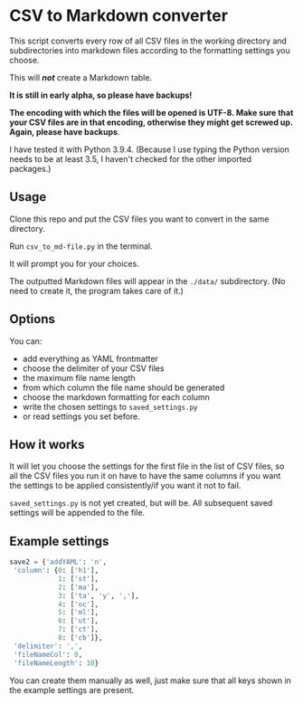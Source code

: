 # CSV to Markdown converter

This script converts every row of all CSV files in the working directory and subdirectories into markdown files according to the formatting settings you choose.

This will ***not*** create a Markdown table.

**It is still in early alpha, so please have backups!**

**The encoding with which the files will be opened is UTF-8. Make sure that your CSV files are in that encoding, otherwise they might get screwed up. Again, please have backups**.

I have tested it with Python 3.9.4. (Because I use typing the Python version needs to be at least 3.5, I haven't checked for the other imported packages.)

## Usage

Clone this repo and put the CSV files you want to convert in the same directory.

Run `csv_to_md-file.py` in the terminal.

It will prompt you for your choices.

The outputted Markdown files will appear in the `./data/` subdirectory. (No need to create it, the program takes care of it.)

## Options

You can:

- add everything as YAML frontmatter
- choose the delimiter of your CSV files
- the maximum file name length
- from which column the file name should be generated
- choose the markdown formatting for each column
- write the chosen settings to `saved_settings.py`
- or read settings you set before.

## How it works

It will let you choose the settings for the first file in the list of CSV files, so all the CSV files you run it on have to have
the same columns if you want the settings to be applied consistently/if you want it not to fail.

`saved_settings.py` is not yet created, but will be. All subsequent saved settings will be appended to the file.

## Example settings

```python
save2 = {'addYAML': 'n',
 'column': {0: ['h1'],
            1: ['st'],
            2: ['ma'],
            3: ['ta', 'y', ','],
            4: ['oc'],
            5: ['ml'],
            6: ['ut'],
            7: ['ct'],
            8: ['cb']},
 'delimiter': ',',
 'fileNameCol': 0,
 'fileNameLength': 10}
```

You can create them manually as well, just make sure that all keys shown in the example settings are present.